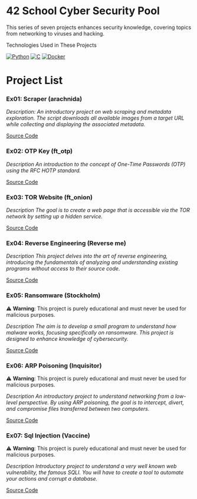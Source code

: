 # 42 School Cyber Security Pool

This series of seven projects enhances security knowledge, covering topics from networking to viruses and hacking.

Technologies Used in These Projects

[![Python](https://img.shields.io/badge/Python-FFD43B?style=for-the-badge&logo=python&logoColor=blue)](https://www.python.org)
[![C](https://img.shields.io/badge/C-00599C?style=for-the-badge&logo=c&logoColor=white)](https://en.wikipedia.org/wiki/C_(programming_language))
[![Docker](https://img.shields.io/badge/Docker-2CA5E0?style=for-the-badge&logo=docker&logoColor=white)](https://www.docker.com)
# Project List
### Ex01: Scraper (arachnida)

_Description:
An introductory project on web scraping and metadata exploration.
The script downloads all available images from a target URL while collecting and displaying the associated metadata._

[Source Code](./scrapper)

### Ex02: OTP Key (ft_otp)

_Description
An introduction to the concept of One-Time Passwords (OTP) using the RFC HOTP standard._

[Source Code](./otp_key)

### Ex03: TOR Website (ft_onion)
_Description
The goal is to create a web page that is accessible via the TOR network by setting up a hidden service._

[Source Code](./tor_website)

### Ex04: Reverse Engineering (Reverse me)
_Description
This project delves into the art of reverse engineering, introducing the fundamentals of analyzing and understanding existing programs without access to their source code._

[Source Code](./reverse)

### Ex05: Ransomware (Stockholm)
⚠️ **Warning**: This project is purely educational and must never be used for malicious purposes.

_Description
The aim is to develop a small program to understand how malware works, focusing specifically on ransomware. This project is designed to enhance knowledge of cybersecurity._

[Source Code](./ransomware)

### Ex06: ARP Poisoning (Inquisitor)
⚠️ **Warning**: This project is purely educational and must never be used for malicious purposes.

_Description
An introductory project to understand networking from a low-level perspective. By using ARP poisoning, the goal is to intercept, divert, and compromise files transferred between two computers._

[Source Code](./arp_poison)

### Ex07: Sql Injection (Vaccine)
⚠️ **Warning**: This project is purely educational and must never be used for malicious purposes.

_Description
Introductory project to understand a very well known web vulnerability, the famous SQLI. You will have to create a tool to automate your actions and corrupt a database._

[Source Code](./sql_injection)



